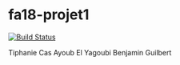# fa18-projet1

[![Build Status](https://travis-ci.org/TelecomLille-INFO/fa18-projet1.svg?branch=master)](https://travis-ci.org/TelecomLille-INFO/fa18-projet1)

Tiphanie Cas
Ayoub El Yagoubi
Benjamin Guilbert
